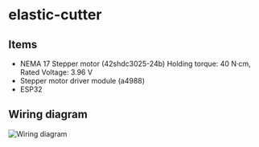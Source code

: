 # elastic-cutter

## Items
- NEMA 17 Stepper motor (42shdc3025-24b)
  Holding torque: 40 N·cm, Rated Voltage: 3.96 V	
- Stepper motor driver module (a4988)
- ESP32

## Wiring diagram
![Wiring diagram](https://elfnor.com/images/A4988_circuit.jpg)
